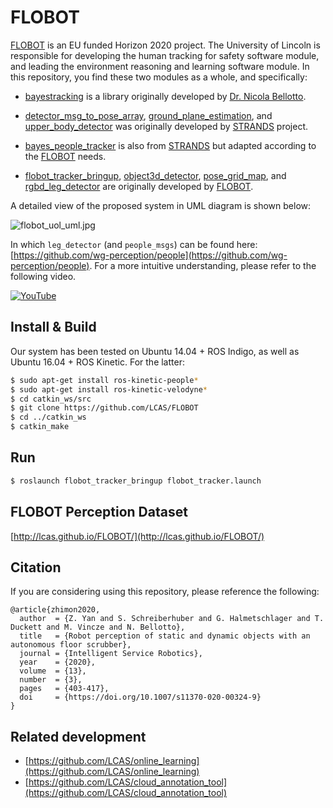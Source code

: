# FLOBOT

[FLOBOT](http://www.flobot.eu/) is an EU funded Horizon 2020 project. The University of Lincoln is responsible for developing the human tracking for safety software module, and leading the environment reasoning and learning software module. In this repository, you find these two modules as a whole, and specifically:

* [bayestracking](bayestracking) is a library originally developed by [Dr. Nicola Bellotto](https://lncn.ac/nbellotto).

* [detector_msg_to_pose_array](detector_msg_to_pose_array), [ground_plane_estimation](ground_plane_estimation), and [upper_body_detector](upper_body_detector) was originally developed by [STRANDS](http://strands.acin.tuwien.ac.at/) project.

* [bayes_people_tracker](bayes_people_tracker) is also from [STRANDS](http://strands.acin.tuwien.ac.at/) but adapted according to the [FLOBOT](http://www.flobot.eu/) needs.

* [flobot_tracker_bringup](flobot_tracker_bringup), [object3d_detector](object3d_detector), [pose_grid_map](pose_grid_map), and [rgbd_leg_detector](rgbd_leg_detector) are originally developed by [FLOBOT](http://www.flobot.eu/).

A detailed view of the proposed system in UML diagram is shown below:

![flobot_uol_uml.jpg](https://github.com/LCAS/FLOBOT/blob/master/flobot_uol_uml.jpg)

In which `leg_detector` (and `people_msgs`) can be found here: [https://github.com/wg-perception/people](https://github.com/wg-perception/people). For a more intuitive understanding, please refer to the following video.

[![YouTube](https://img.youtube.com/vi/H2dBDKZMFTE/0.jpg)](https://www.youtube.com/watch?v=H2dBDKZMFTE)

## Install & Build

Our system has been tested on Ubuntu 14.04 + ROS Indigo, as well as Ubuntu 16.04 + ROS Kinetic. For the latter:

```bash
$ sudo apt-get install ros-kinetic-people*
$ sudo apt-get install ros-kinetic-velodyne*
$ cd catkin_ws/src
$ git clone https://github.com/LCAS/FLOBOT
$ cd ../catkin_ws
$ catkin_make
```

## Run
```bash
$ roslaunch flobot_tracker_bringup flobot_tracker.launch
```

## FLOBOT Perception Dataset

[http://lcas.github.io/FLOBOT/](http://lcas.github.io/FLOBOT/)

## Citation
If you are considering using this repository, please reference the following:

```
@article{zhimon2020,
  author  = {Z. Yan and S. Schreiberhuber and G. Halmetschlager and T. Duckett and M. Vincze and N. Bellotto},
  title   = {Robot perception of static and dynamic objects with an autonomous floor scrubber},
  journal = {Intelligent Service Robotics},
  year    = {2020},
  volume  = {13},
  number  = {3},
  pages   = {403-417},
  doi     = {https://doi.org/10.1007/s11370-020-00324-9}
}
```

## Related development

* [https://github.com/LCAS/online_learning](https://github.com/LCAS/online_learning)
* [https://github.com/LCAS/cloud_annotation_tool](https://github.com/LCAS/cloud_annotation_tool)
